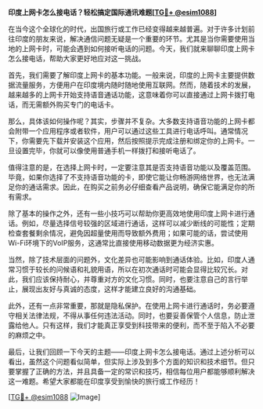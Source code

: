 **印度上网卡怎么接电话？轻松搞定国际通讯难题[[TG💪+ @esim1088](https://t.me/s/esim1088)]**

在当今这个全球化的时代，出国旅行或工作已经变得越来越普遍。对于许多计划前往印度的朋友来说，解决通信问题无疑是一个重要的环节。尤其是当你需要使用当地的上网卡时，可能会遇到如何接听电话的问题。今天，我们就来聊聊印度上网卡怎么接电话，帮助大家更好地应对这一挑战。

首先，我们需要了解印度上网卡的基本功能。一般来说，印度的上网卡主要提供数据流量服务，方便用户在印度境内随时随地使用互联网。然而，随着技术的发展，越来越多的上网卡开始支持语音通话功能，这意味着你可以直接通过上网卡拨打电话，而无需额外购买专门的电话卡。

那么，具体该如何操作呢？其实，步骤并不复杂。大多数支持语音功能的上网卡都会附带一个应用程序或者软件，用户可以通过这些工具进行电话呼叫。通常情况下，你需要先下载并安装这个应用，然后按照提示完成注册和绑定你的上网卡。一旦设置完毕，你就可以像使用普通手机一样拨打和接听电话了。

值得注意的是，在选择上网卡时，一定要注意其是否支持语音功能以及覆盖范围。毕竟，如果你选择了不支持语音功能的卡，即使它能让你畅游网络世界，也无法满足你的通话需求。因此，在购买之前务必仔细查看产品说明，确保它能满足你的所有需求。

除了基本的操作之外，还有一些小技巧可以帮助你更高效地使用印度上网卡进行通话。例如，尽量选择信号较强的区域进行通话，这样可以减少断线的可能性；定期检查套餐剩余情况，避免因超量使用而导致额外费用；如果可能的话，尝试使用Wi-Fi环境下的VoIP服务，这通常比直接使用移动数据更为经济实惠。

当然，除了技术层面的问题外，文化差异也可能影响到通话体验。比如，印度人通常习惯于较长的问候语和礼貌用语，所以在初次通话时可能会显得比较冗长。对此，我们应该保持耐心，并尊重对方的文化习惯。同时，也要注意自己的言行举止，展现出友好与真诚的态度，这样才能建立良好的沟通基础。

此外，还有一点非常重要，那就是隐私保护。在使用上网卡进行通话时，务必要遵守相关法律法规，不得从事任何违法活动。同时，也要妥善保管个人信息，防止泄露给他人。只有这样，我们才能真正享受到科技带来的便利，而不至于陷入不必要的麻烦之中。

最后，让我们回顾一下今天的主题——印度上网卡怎么接电话。通过上述分析可以看出，虽然这个问题看似简单，但实际上涉及到多个方面的知识和技术细节。但只要掌握了正确的方法，并且具备一定的常识和技巧，相信每位用户都能够顺利解决这一难题。希望大家都能在印度享受到愉快的旅行或工作经历！

[[TG💪+ @esim1088](https://t.me/s/esim1088) ![Image](https://i.postimg.cc/4NQfJmqS/Snipaste-2025-05-13-00-14-12.png)]